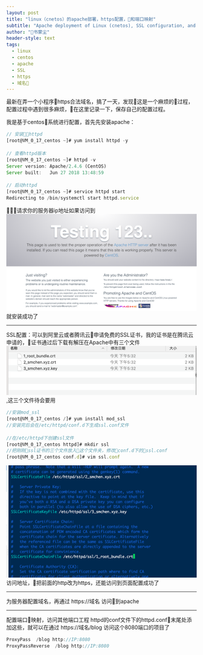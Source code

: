 ```yaml
---
layout: post
title: "linux（cnetos）的apache部署，https配置，和端口映射"
subtitle: "Apache deployment of Linux (cnetos), SSL configuration, and domain mapping"
author: "书蒙尘"
header-style: text
tags:
  - linux
  - centos
  - apache
  - SSL
  - https
  - 域名
---
```


最新在弄一个小程序https合法域名，搞了一天，发现这是一个麻烦的过程，配置过程中遇到很多麻烦，在这里记录一下，保存自己的配置过程。

我是基于centos系统进行配置，首先先安装apache：
```js
// 安装httpd
[root@VM_0_17_centos ~]# yum install httpd -y

// 查看httpd版本
[root@VM_0_17_centos ~]# httpd -v
Server version: Apache/2.4.6 (CentOS)
Server built:   Jun 27 2018 13:48:59

// 启动httpd
[root@VM_0_17_centos ~]# service httpd start
Redirecting to /bin/systemctl start httpd.service
```
请求你的服务器ip地址如果访问到![img](/img/201810/apache.png)就安装成功了

---

SSL配置：可以到阿里云或者腾讯云申请免费的SSL证书，我的证书是在腾讯云申请的，证书通过后下载有解压在Apache中有三个文件![img](/img/201810/SSL.png),这三个文件待会要用


```js
//安装mod_ssl 
[root@VM_0_17_centos /]# yum install mod_ssl
//安装完后会在/etc/httpd/conf.d下生成ssl.conf文件

//在/etc/httpd下创建ssl文件
[root@VM_0_17_centos httpd]# mkdir ssl
//把刚刚ssl证书的三个文件放入这个文件夹，修改conf.d下的ssl.conf
[root@VM_0_17_centos conf.d]# vim ssl.conf
```
![img](/img/201810/sslConf.png)
访问地址，把前面的http改为https，还能访问到页面配置成功了

---
为服务器配置域名，再通过 https://域名 访问到apache

---
配置端口映射，访问其他端口工程
httpd的conf文件下的httpd.conf末尾处添加这些，就可以在通过 https://域名/blog 访问这个8080端口的项目了

```js
ProxyPass  /blog http://IP:8080
ProxyPassReverse  /blog http://IP:8080
```